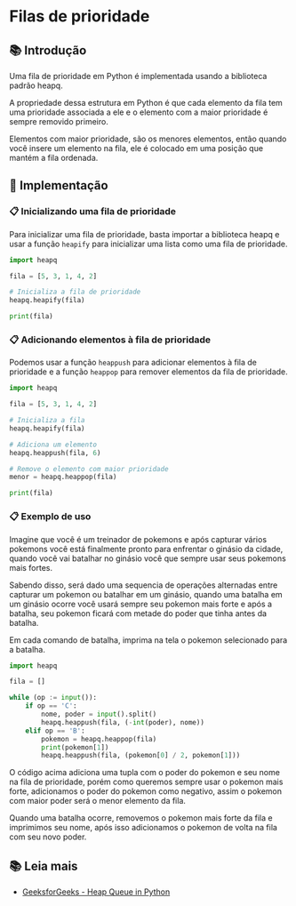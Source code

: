 # Filas de prioridade

## 📚 Introdução

Uma fila de prioridade em Python é implementada usando a biblioteca padrão heapq.

A propriedade dessa estrutura em Python é que cada elemento da fila tem uma prioridade associada a ele e o elemento com a maior prioridade é sempre removido primeiro.

Elementos com maior prioridade, são os menores elementos, então quando você insere um elemento na fila, ele é colocado em uma posição que mantém a fila ordenada.

## 📝 Implementação

### 📋 Inicializando uma fila de prioridade

Para inicializar uma fila de prioridade, basta importar a biblioteca heapq e usar a função `heapify` para inicializar uma lista como uma fila de prioridade.

```py
import heapq

fila = [5, 3, 1, 4, 2]

# Inicializa a fila de prioridade
heapq.heapify(fila)

print(fila)
```

### 📋 Adicionando elementos à fila de prioridade

Podemos usar a função `heappush` para adicionar elementos à fila de prioridade e a função `heappop` para remover elementos da fila de prioridade.

```py
import heapq

fila = [5, 3, 1, 4, 2]

# Inicializa a fila 
heapq.heapify(fila)

# Adiciona um elemento
heapq.heappush(fila, 6)

# Remove o elemento com maior prioridade
menor = heapq.heappop(fila)

print(fila)
```

### 📋 Exemplo de uso

Imagine que você é um treinador de pokemons e após capturar vários pokemons você está finalmente pronto para enfrentar o ginásio da cidade, quando você vai batalhar no ginásio você que sempre usar seus pokemons mais fortes.

Sabendo disso, será dado uma sequencia de operações alternadas entre capturar um pokemon ou batalhar em um ginásio, quando uma batalha em um ginásio ocorre você usará sempre seu pokemon mais forte e após a batalha, seu pokemon ficará com metade do poder que tinha antes da batalha.

Em cada comando de batalha, imprima na tela o pokemon selecionado para a batalha.

```py
import heapq

fila = []

while (op := input()):
    if op == 'C':
        nome, poder = input().split()
        heapq.heappush(fila, (-int(poder), nome))
    elif op == 'B':
        pokemon = heapq.heappop(fila)
        print(pokemon[1])
        heapq.heappush(fila, (pokemon[0] / 2, pokemon[1]))
```

O código acima adiciona uma tupla com o poder do pokemon e seu nome na fila de prioridade, porém como queremos sempre usar o pokemon mais forte, adicionamos o poder do pokemon como negativo, assim o pokemon com maior poder será o menor elemento da fila.

Quando uma batalha ocorre, removemos o pokemon mais forte da fila e imprimimos seu nome, após isso adicionamos o pokemon de volta na fila com seu novo poder.

## 📚 Leia mais

- [GeeksforGeeks - Heap Queue in Python](https://www.geeksforgeeks.org/heap-queue-or-heapq-in-python/)

